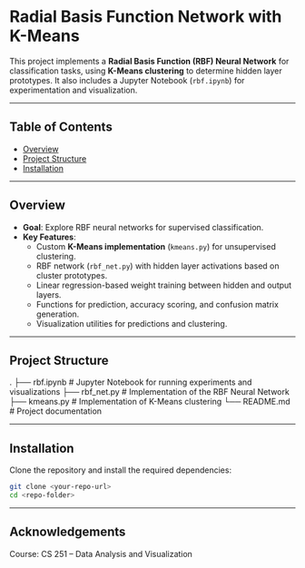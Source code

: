 # Radial Basis Function Network with K-Means

This project implements a **Radial Basis Function (RBF) Neural Network** for classification tasks, using **K-Means clustering** to determine hidden layer prototypes. It also includes a Jupyter Notebook (`rbf.ipynb`) for experimentation and visualization.

---

## Table of Contents
- [Overview](#overview)
- [Project Structure](#project-structure)
- [Installation](#installation)

---

## Overview
- **Goal**: Explore RBF neural networks for supervised classification.
- **Key Features**:
  - Custom **K-Means implementation** (`kmeans.py`) for unsupervised clustering.
  - RBF network (`rbf_net.py`) with hidden layer activations based on cluster prototypes.
  - Linear regression-based weight training between hidden and output layers.
  - Functions for prediction, accuracy scoring, and confusion matrix generation.
  - Visualization utilities for predictions and clustering.

---

## Project Structure
.
├── rbf.ipynb # Jupyter Notebook for running experiments and visualizations
├── rbf_net.py # Implementation of the RBF Neural Network
├── kmeans.py # Implementation of K-Means clustering
└── README.md # Project documentation



---

## Installation

Clone the repository and install the required dependencies:

```bash
git clone <your-repo-url>
cd <repo-folder>
```
---
## Acknowledgements
Course: CS 251 – Data Analysis and Visualization


